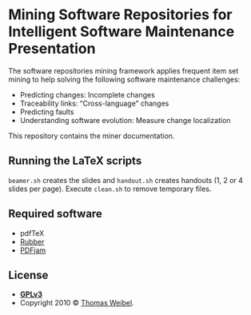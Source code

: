 # Mining Software Repositories for Intelligent Software Maintenance Presentation

The software repositories mining framework applies frequent item set
mining to help solving the following software maintenance challenges:

* Predicting changes: Incomplete changes
* Traceability links: “Cross-language” changes
* Predicting faults
* Understanding software evolution: Measure change localization

This repository contains the miner documentation.

## Running the LaTeX scripts

```beamer.sh``` creates the slides and ```handout.sh``` creates handouts (1, 2 or 4 slides per page). 
Execute ```clean.sh``` to remove temporary files.

## Required software

* pdfTeX
* [Rubber](https://launchpad.net/rubber)
* [PDFjam](https://warwick.ac.uk/fac/sci/statistics/staff/academic-research/firth/software/pdfjam/)

## License

- **[GPLv3](http://www.gnu.org/licenses/gpl-3.0.txt)**
- Copyright 2010 © <a href="https://github.com/thom" target="_blank">Thomas Weibel</a>.